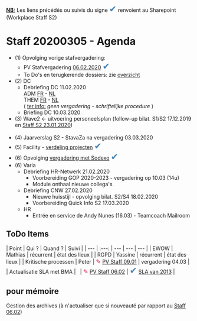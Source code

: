<link rel="stylesheet" href="https://newdevprojects.github.io/S2/S2.css">
<link rel="stylesheet" href="S2.css">


<u><b>NB:</b></u> Les liens précédés ou suivis du signe <font color="steelblue" size="5px">&#10004;</font> renvoient au Sharepoint (Workplace Staff S2)  

# Staff 20200305 - Agenda

* (1) Opvolging vorige stafvergadering:
	* PV Stafvergadering [06.02.2020](http://workplaces2010.internal.economie.fgov.be/sites/support/StaffS2/Staffmeeting/20200206_Staff_PV.html) <font color="steelblue" size="5px">&#10004;</font>
	* To Do's en terugkerende dossiers: zie [overzicht](#todo)
* (2) DC 
	* Debriefing DC 11.02.2020<br>ADM [FR](https://newdevprojects.github.io/S2/Staff/20200211_Adm_FR.pdf) - [NL](https://newdevprojects.github.io/S2/Staff/20200211_Adm_NL.pdf)<br>THEM [FR](https://newdevprojects.github.io/S2/Staff/20200211_Them_FR.pdf) - [NL](https://newdevprojects.github.io/S2/Staff/20200211_Them_NL.pdf)<br>( <u>ter info:</u> *geen vergadering - schriftelijke procedure* )
	* Briefing DC 10.03.2020
* (3) Wave2 &larr; uitvoering personeelsplan (follow-up bilat. S1/S2 17.12.2019 en [Staff S2 23.01.2020](http://workplaces2010.internal.economie.fgov.be/sites/support/StaffS2/Staffmeeting/Debriefing_Items_Chloe_Campenaire.pdf))<br>&nbsp;
* (4) Jaarverslag S2 - StavaZa na vergadering 03.03.2020
* (5) Facility - [verdeling projecten](http://workplaces2010.internal.economie.fgov.be/sites/support/StaffS2/Staffmeeting/Verdeling_Projecten_Facility.pdf) <font color="steelblue" size="5px">&#10004;</font>
* (6) Opvolging [vergadering met Sodexo](http://workplaces2010.internal.economie.fgov.be/sites/support/StaffS2/Staffmeeting/Overleg_met_Sodexo_20200227.pdf) <font color="steelblue" size="5px">&#10004;</font>
* (6) Varia
	* Debriefing HR-Netwerk 21.02.2020
		* Voorbereiding GOP 2020-2023 - vergadering op 10.03 (14u)
		* Module onthaal nieuwe collega's
	* Debriefing CNW 27.02.2020
		* Nieuwe huisstijl - opvolging bilat. S2/S4 18.02.2020
		* Voorbereiding Quick Info S2 17.03.2020
	* HR
		* Entrée en service de Andy Nunes (16.03) - Teamcoach Mailroom

	
<a name="todo"> </a>

## ToDo Items

| Point | Qui ? | Quand ? | Suivi |
| --- | :---: | --- | --- | --- |
| EWOW | Mathias | récurrent | état des lieux |
| RGPD | Yassine | récurrent | état des lieux |
| Kritische processen | Peter | <font color="crimson" size="3px">&#9998;</font> [PV Staff 09.01](http://workplaces2010.internal.economie.fgov.be/sites/support/StaffS2/Staffmeeting/20200109_Staff_PV.html#proc) | vergadering 04.03 |
| Actualisatie SLA met BMA | &nbsp; | <font color="crimson" size="3px">&#9998;</font> [PV Staff 06.02](http://workplaces2010.internal.economie.fgov.be/sites/support/StaffS2/Staffmeeting/20200206_Staff_PV.html#BMA) | <font color="steelblue" size="5px">&#10004;</font> [SLA van 2013](http://workplaces2010.internal.economie.fgov.be/sites/support/StaffS2/Staffmeeting/KB_20130926_en_SLA_S2-BMA.pdf) |

## pour mémoire

Gestion des archives (à n'actualiser que si nouveauté par rapport au [Staff 06.02](http://workplaces2010.internal.economie.fgov.be/sites/support/StaffS2/Staffmeeting/20200206_Staff_PV.html#arch))